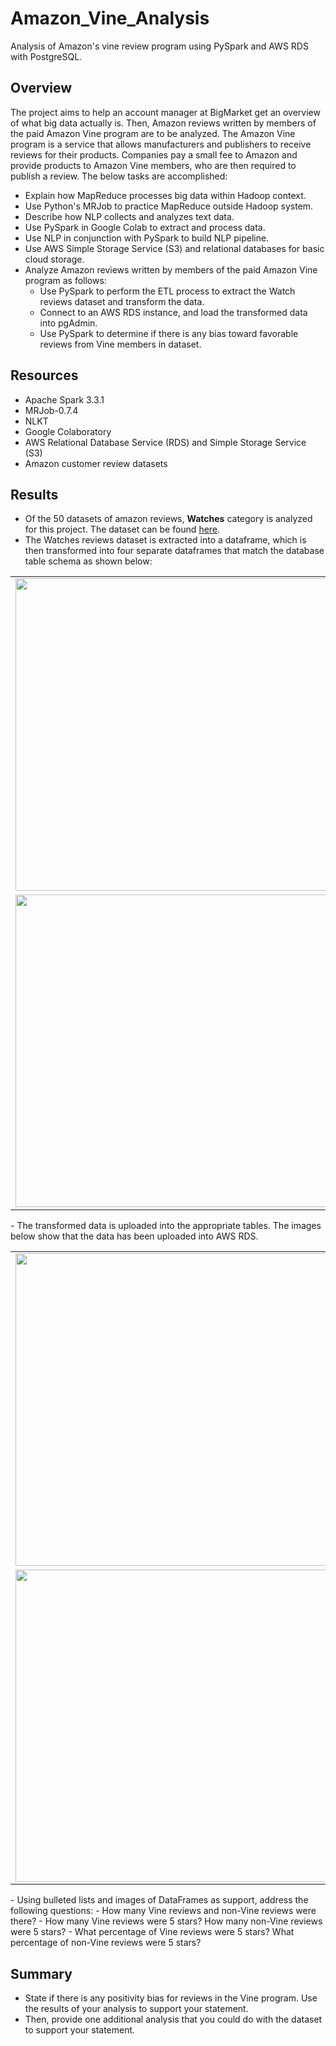 # Amazon_Vine_Analysis

Analysis of Amazon's vine review program using PySpark and AWS RDS with PostgreSQL.

## Overview

The project aims to help an account manager at BigMarket get an overview of what big data actually is. Then, Amazon reviews written by members of the paid Amazon Vine program are to be analyzed. The Amazon Vine program is a service that allows manufacturers and publishers to receive reviews for their products. Companies pay a small fee to Amazon and provide products to Amazon Vine members, who are then required to publish a review. The below tasks are accomplished:
- Explain how MapReduce processes big data within Hadoop context.
- Use Python's MRJob to practice MapReduce outside Hadoop system.
- Describe how NLP collects and analyzes text data. 
- Use PySpark in Google Colab to extract and process data.
- Use NLP in conjunction with PySpark to build NLP pipeline.
- Use AWS Simple Storage Service (S3) and relational databases for basic cloud storage.
- Analyze Amazon reviews written by members of the paid Amazon Vine program as follows:
  - Use PySpark to perform the ETL process to extract the Watch reviews dataset and transform the data. 
  - Connect to an AWS RDS instance, and load the transformed data into pgAdmin.
  - Use PySpark to determine if there is any bias toward favorable reviews from Vine members in dataset.

## Resources

- Apache Spark 3.3.1
- MRJob-0.7.4
- NLKT
- Google Colaboratory
- AWS Relational Database Service (RDS) and Simple Storage Service (S3)
- Amazon customer review datasets

## Results

- Of the 50 datasets of amazon reviews, **Watches** category is analyzed for this project. The dataset can be found [here](https://s3.amazonaws.com/amazon-reviews-pds/tsv/amazon_reviews_us_Watches_v1_00.tsv.gz).
- The Watches reviews dataset is extracted into a dataframe, which is then transformed into four separate dataframes that match the database table schema as shown below: 
<table>
  <tr>
    <td><img src="customers_df.png" width="500"/></td>
    <td><img src="products_df.png" width="500"/></td>
  <tr>
  <tr>
    <td><img src="review_id_df.png" width="500"/></td>
    <td><img src="vine_df.png" width="500"/></td>
  <tr>
</table>
- The transformed data is uploaded into the appropriate tables. The images below show that the data has been uploaded into AWS RDS.
<table>
  <tr>
    <td><img src="customers_table.png" width="500"/></td>
    <td><img src="products_table.png" width="500"/></td>
  <tr>
  <tr>
    <td><img src="review_id.png" width="500"/></td>
    <td><img src="vine_table.png" width="500"/></td>
  <tr>
</table>
- Using bulleted lists and images of DataFrames as support, address the following questions:
- How many Vine reviews and non-Vine reviews were there?
- How many Vine reviews were 5 stars? How many non-Vine reviews were 5 stars?
- What percentage of Vine reviews were 5 stars? What percentage of non-Vine reviews were 5 stars?

## Summary
- State if there is any positivity bias for reviews in the Vine program. Use the results of your analysis to support your statement. 
- Then, provide one additional analysis that you could do with the dataset to support your statement.
